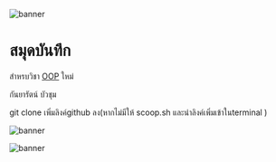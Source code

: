 ![banner](https://picsum.photos/800/250)

# สมุดบันทึก

สำหรบวิชา  [OOP](https://papekaaa.github.io)
ใหม่

กันยารัตน์ บัวชุม 

git clone เพิ่มลิงค์github ลง(หากไม่มีให้ scoop.sh และนำลิงค์เพิ่มเข้าในterminal ) 

![banner](https://github.com/papekaaaa/papekaaa.github.io/assets/159877886/a339fa2d-fc6e-4474-bb92-657e1f95681b)


![![banner](https://scontent-bkk1-1.xx.fbcdn.net/v/t39.30808-6/386646660_1526863468082471_8795336198745569091_n.jpg?_nc_cat=109&ccb=1-7&_nc_sid=dd5e9f&_nc_eui2=AeGhaYvCzLkCV8Ej93-QAlmbNrsXmAArTXI2uxeYACtNcgq8u2rKKcpjFE-X7fjPtncIU2e7abTk0hIV_cW1XT7e&_nc_ohc=hhWkzQ44GtgAX-bWO8I&_nc_ht=scontent-bkk1-1.xx&oh=00_AfA_Qf_Fb9NFr1aLKLuYiEvnxOGjUHktVnFmQ414yxsHmw&oe=65D440E9)](https://www.facebook.com/llprw)
